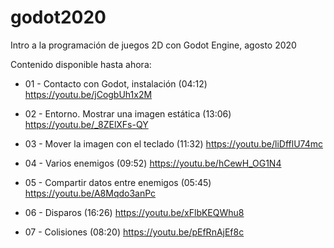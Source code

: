 # godot2020

Intro a la programación de juegos 2D con Godot Engine, agosto 2020

Contenido disponible hasta ahora:

 - 01 - Contacto con Godot, instalación (04:12) https://youtu.be/jCogbUh1x2M

 - 02 - Entorno. Mostrar una imagen estática (13:06) https://youtu.be/_8ZElXFs-QY

 - 03 - Mover la imagen con el teclado (11:32) https://youtu.be/liDfflU74mc
 
 - 04 - Varios enemigos (09:52) https://youtu.be/hCewH_OG1N4

 - 05 - Compartir datos entre enemigos (05:45) https://youtu.be/A8Mqdo3anPc
 
 - 06 - Disparos (16:26) https://youtu.be/xFlbKEQWhu8

 - 07 - Colisiones (08:20) https://youtu.be/pEfRnAjEf8c
